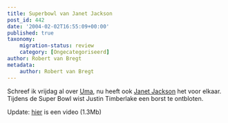 ```yaml
---
title: Superbowl van Janet Jackson
post_id: 442
date: '2004-02-02T16:55:09+00:00'
published: true
taxonomy:
    migration-status: review
    category: [Ongecategoriseerd]
author: Robert van Bregt
metadata:
    author: Robert van Bregt
---
```

Schreef ik vrijdag al over [Uma](/2004/01/30/uma-thurman-geeft-zich-bloot/), nu heeft ook [Janet Jackson](http://www.telegraaf.nl/prive/article7665531.ece) het voor elkaar. Tijdens de Super Bowl wist Justin Timberlake een borst te ontbloten.

Update: [hier](http://www.durp.net/images/janet_fully_video01.avi) is een video (1.3Mb)